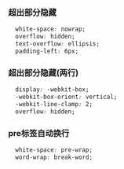 ### 超出部分隐藏
```css
  white-space: nowrap;
  overflow: hidden;
  text-overflow: ellipsis;
  padding-left: 6px;
```

### 超出部分隐藏(两行)
```css
  display: -webkit-box;
  -webkit-box-orient: vertical;
  -webkit-line-clamp: 2;
  overflow: hidden;
```

### pre标签自动换行
```css
  white-space: pre-wrap;
  word-wrap: break-word;
```
